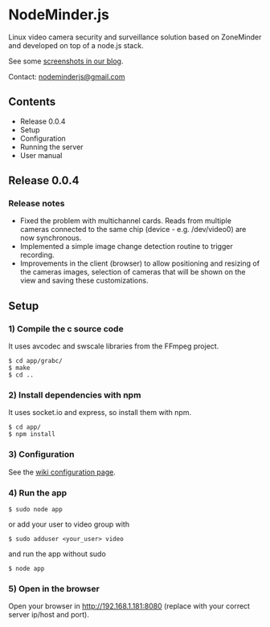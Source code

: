 # NodeMinder.js

Linux video camera security and surveillance solution based on ZoneMinder and developed on top of a node.js stack.

See some [screenshots in our blog](http://nodeminderjs.blogspot.com/).

Contact: nodeminderjs@gmail.com

## Contents

* Release 0.0.4
* Setup
* Configuration
* Running the server
* User manual

## Release 0.0.4

### Release notes

* Fixed the problem with multichannel cards.
Reads from multiple cameras connected to the same chip (device - e.g. /dev/video0) are now synchronous.
* Implemented a simple image change detection routine to trigger recording.
* Improvements in the client (browser) to allow positioning and resizing of the cameras images,
selection of cameras that will be shown on the view and saving these customizations.



## Setup

### 1) Compile the c source code

It uses avcodec and swscale libraries from the FFmpeg project. 

```
$ cd app/grabc/  
$ make  
$ cd ..
```
    
### 2) Install dependencies with npm

It uses socket.io and express, so install them with npm.

```
$ cd app/ 
$ npm install  
```

### 3) Configuration

See the [wiki configuration page](https://github.com/nodeminderjs/NodeMinder.js/wiki/Configuration).

### 4) Run the app

```
$ sudo node app
```

or add your user to video group with

```
$ sudo adduser <your_user> video
```

and run the app without sudo

```
$ node app
```

### 5) Open in the browser

Open your browser in http://192.168.1.181:8080 (replace with your correct server ip/host and port).

